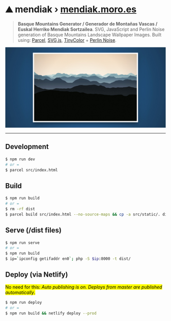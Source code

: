 # ⛰️ mendiak &rsaquo; [mendiak.moro.es](https://mendiak.moro.es)

> **Basque Mountains Generator / Generador de Montañas Vascas / Euskal Herriko Mendiak Sortzailea**.
> SVG, JavaScript and Perlin Noise generation of Basque Mountains Landscape Wallpaper Images.
> Built using: [Parcel](https://parceljs.org/), [SVG,js](https://svgjs.com/), [TinyColor](https://github.com/bgrins/TinyColor) + [Perlin Noise](https://www.npmjs.com/package/perlin-noise-3d).

[![mendiak](src/static/mendiak.jpg)](https://mendiak.moro.es)

---

## Development

```sh
$ npm run dev
# or =
$ parcel src/index.html
```

## Build

```sh
$ npm run build
# or =
$ rm -rf dist
$ parcel build src/index.html --no-source-maps && cp -a src/static/. dist/
```

## Serve (/dist files)

```sh
$ npm run serve
# or =
$ npm run build
$ ip=`ipconfig getifaddr en0`; php -S $ip:8000 -t dist/
```

## Deploy (via Netlify)

<mark>No need for this: <em>Auto publishing is on. Deploys from master are published automatically</em>.</mark>

```sh
$ npm run deploy
# or =
$ npm run build && netlify deploy --prod
```
